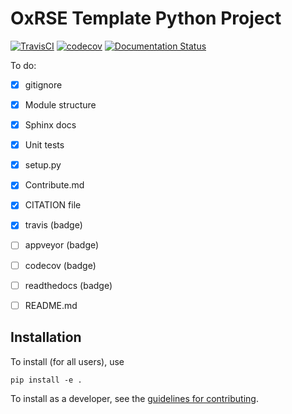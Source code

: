 # OxRSE Template Python Project
[![TravisCI](https://travis-ci.org/OxfordRSE/template-project-python.svg?branch=master)](https://travis-ci.org/OxfordRSE/template-project-python/)
[![codecov](https://codecov.io/gh/OxfordRSE/template-project-python/branch/master/graph/badge.svg)](https://codecov.io/gh/OxfordRSE/template-project-python)
[![Documentation Status](https://readthedocs.org/projects/oxrse-template-python/badge/?version=latest)](https://oxrse-template-project-python.readthedocs.io/en/latest/?badge=latest)

To do:
- [x] gitignore
- [x] Module structure
- [x] Sphinx docs
- [x] Unit tests
- [x] setup.py
- [x] Contribute.md
- [x] CITATION file
- [x] travis (badge)
- [ ] appveyor (badge)
- [ ] codecov (badge)
- [ ] readthedocs (badge)
- [ ] README.md


## Installation

To install (for all users), use

```
pip install -e .
```

To install as a developer, see the [guidelines for contributing](CONTRIBUTE.md).

